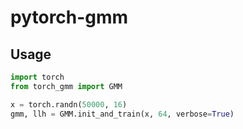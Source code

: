 # pytorch-gmm

## Usage

```py
import torch
from torch_gmm import GMM

x = torch.randn(50000, 16)
gmm, llh = GMM.init_and_train(x, 64, verbose=True)
```

